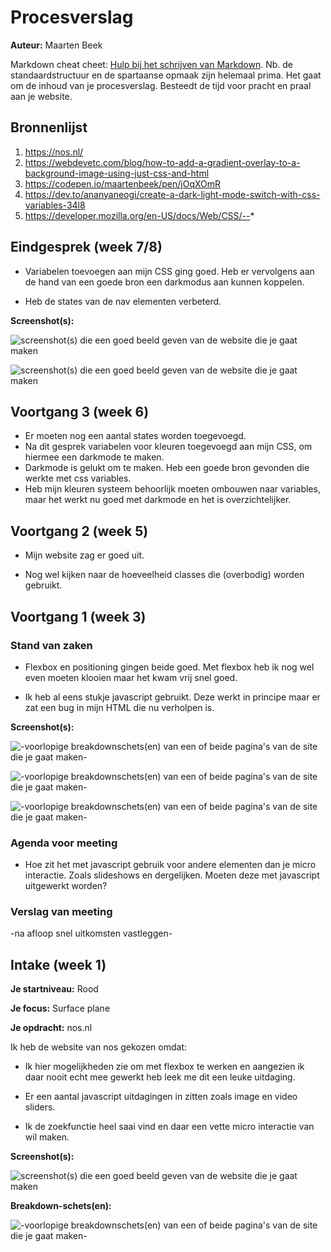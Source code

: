 # Procesverslag
**Auteur:** Maarten Beek

Markdown cheat cheet: [Hulp bij het schrijven van Markdown](https://github.com/adam-p/markdown-here/wiki/Markdown-Cheatsheet). Nb. de standaardstructuur en de spartaanse opmaak zijn helemaal prima. Het gaat om de inhoud van je procesverslag. Besteedt de tijd voor pracht en praal aan je website.



## Bronnenlijst
1. https://nos.nl/
2. https://webdevetc.com/blog/how-to-add-a-gradient-overlay-to-a-background-image-using-just-css-and-html
3. https://codepen.io/maartenbeek/pen/jOqXOmR
4. https://dev.to/ananyaneogi/create-a-dark-light-mode-switch-with-css-variables-34l8
5. https://developer.mozilla.org/en-US/docs/Web/CSS/--*



## Eindgesprek (week 7/8)

* Variabelen toevoegen aan mijn CSS ging goed. Heb er vervolgens aan de hand van een goede bron een darkmodus aan kunnen koppelen. 

* Heb de states van de nav elementen verbeterd.



**Screenshot(s):**

![screenshot(s) die een goed beeld geven van de website die je gaat maken](images/screenshot_dark.png)

![screenshot(s) die een goed beeld geven van de website die je gaat maken](images/screenshot_light.png)



## Voortgang 3 (week 6)

* Er moeten nog een aantal states worden toegevoegd.
* Na dit gesprek variabelen voor kleuren toegevoegd aan mijn CSS, om hiermee een darkmode te maken.
* Darkmode is gelukt om te maken. Heb een goede bron gevonden die werkte met css variables.
* Heb mijn kleuren systeem behoorlijk moeten ombouwen naar variables, maar het werkt nu goed met darkmode en het is overzichtelijker.


## Voortgang 2 (week 5)

* Mijn website zag er goed uit.

* Nog wel kijken naar de hoeveelheid classes die (overbodig) worden gebruikt.


## Voortgang 1 (week 3)

### Stand van zaken

* Flexbox en positioning gingen beide goed. Met flexbox heb ik nog wel even moeten klooien maar het kwam vrij snel goed.

* Ik heb al eens stukje javascript gebruikt. Deze werkt in principe maar er zat een bug in mijn HTML die nu verholpen is. 

**Screenshot(s):**

![-voorlopige breakdownschets(en) van een of beide pagina's van de site die je gaat maken-](images/screen1.png)

![-voorlopige breakdownschets(en) van een of beide pagina's van de site die je gaat maken-](images/screen2.png)

![-voorlopige breakdownschets(en) van een of beide pagina's van de site die je gaat maken-](images/screen3.png)

### Agenda voor meeting

* Hoe zit het met javascript gebruik voor andere elementen dan je micro interactie. Zoals slideshows en dergelijken. Moeten deze met javascript uitgewerkt worden?

### Verslag van meeting

-na afloop snel uitkomsten vastleggen-



## Intake (week 1)

**Je startniveau:** Rood

**Je focus:** Surface plane

**Je opdracht:** nos.nl

Ik heb de website van nos gekozen omdat:

* Ik hier mogelijkheden zie om met flexbox te werken en aangezien ik daar nooit echt mee gewerkt heb leek me dit een leuke uitdaging.

* Er een aantal javascript uitdagingen in zitten zoals image en video sliders.

* Ik de zoekfunctie heel saai vind en daar een vette micro interactie van wil maken.


**Screenshot(s):**

![screenshot(s) die een goed beeld geven van de website die je gaat maken](images/nos.png)

**Breakdown-schets(en):**

![-voorlopige breakdownschets(en) van een of beide pagina's van de site die je gaat maken-](images/breakdown.jpg)
